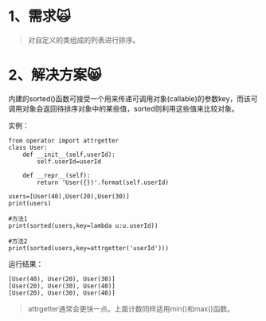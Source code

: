 # 1、需求🙀

> 对自定义的类组成的列表进行排序。

# 2、解决方案😸

内建的sorted\(\)函数可接受一个用来传递可调用对象\(callable\)的参数key，而该可调用对象会返回待排序对象中的某些值，sorted则利用这些值来比较对象。

实例：

```
from operator import attrgetter
class User:
    def __init__(self,userId):
        self.userId=userId

    def __repr__(self):
        return 'User({})'.format(self.userId)

users=[User(40),User(20),User(30)]
print(users)

#方法1
print(sorted(users,key=lambda u:u.userId))

#方法2
print(sorted(users,key=attrgetter('userId')))
```

运行结果：

```
[User(40), User(20), User(30)]
[User(20), User(30), User(40)]
[User(20), User(30), User(40)]
```

> attrgetter通常会更快一点。上面计数同样适用min\(\)和max\(\)函数。



